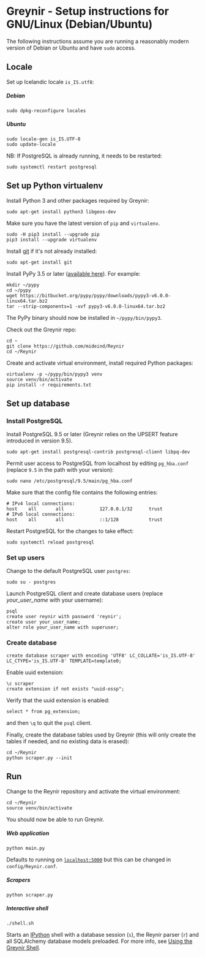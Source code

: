# Greynir - Setup instructions for GNU/Linux (Debian/Ubuntu)

The following instructions assume you are running a reasonably modern 
version of Debian or Ubuntu and have `sudo` access.

## Locale

Set up Icelandic locale `is_IS.utf8`:

##### Debian

```
sudo dpkg-reconfigure locales
```

##### Ubuntu

```
sudo locale-gen is_IS.UTF-8
sudo update-locale
```

NB: If PostgreSQL is already running, it needs to be restarted:

```
sudo systemctl restart postgresql
```

## Set up Python virtualenv

Install Python 3 and other packages required by Greynir:

```
sudo apt-get install python3 libgeos-dev
```

Make sure you have the latest version of `pip` and `virtualenv`.

```
sudo -H pip3 install --upgrade pip
pip3 install --upgrade virtualenv
```

Install [git](https://git-scm.com) if it's not already installed:

```
sudo apt-get install git
```

Install PyPy 3.5 or later ([available here](http://pypy.org/download.html)). 
For example:

```
mkdir ~/pypy
cd ~/pypy
wget https://bitbucket.org/pypy/pypy/downloads/pypy3-v6.0.0-linux64.tar.bz2
tar --strip-components=1 -xvf pypy3-v6.0.0-linux64.tar.bz2
```

The PyPy binary should now be installed in `~/pypy/bin/pypy3`.

Check out the Greynir repo:

```
cd ~
git clone https://github.com/mideind/Reynir
cd ~/Reynir
```

Create and activate virtual environment, install required Python packages:

```
virtualenv -p ~/pypy/bin/pypy3 venv
source venv/bin/activate
pip install -r requirements.txt
```

## Set up database

### Install PostgreSQL

Install PostgreSQL 9.5 or later (Greynir relies on the UPSERT feature 
introduced in version 9.5).

```
sudo apt-get install postgresql-contrib postgresql-client libpq-dev
```

Permit user access to PostgreSQL from localhost by editing `pg_hba.conf`
(replace `9.5` in the path with your version):

```
sudo nano /etc/postgresql/9.5/main/pg_hba.conf
```

Make sure that the config file contains the following entries:

```
# IPv4 local connections:
host    all       all             127.0.0.1/32      trust
# IPv6 local connections:
host    all       all             ::1/128           trust
```

Restart PostgreSQL for the changes to take effect:

```
sudo systemctl reload postgresql
```

### Set up users

Change to the default PostgreSQL user `postgres`:

```
sudo su - postgres
```

Launch PostgreSQL client and create database users 
(replace *your_user_name* with your username):

```
psql
create user reynir with password 'reynir';
create user your_user_name;
alter role your_user_name with superuser;
```

### Create database

```
create database scraper with encoding 'UTF8' LC_COLLATE='is_IS.UTF-8' LC_CTYPE='is_IS.UTF-8' TEMPLATE=template0;
```

Enable uuid extension:

```
\c scraper
create extension if not exists "uuid-ossp";
```

Verify that the uuid extension is enabled:

```
select * from pg_extension;
```

and then `\q` to quit the `psql` client.

Finally, create the database tables used by Greynir (this will only create
the tables if needed, and no existing data is erased):

```
cd ~/Reynir
python scraper.py --init
```

## Run

Change to the Reynir repository and activate the virtual environment:

```
cd ~/Reynir
source venv/bin/activate
```

You should now be able to run Greynir.

##### Web application

```
python main.py
```

Defaults to running on [`localhost:5000`](http://localhost:5000) but this 
can be changed in `config/Reynir.conf`.

##### Scrapers

```
python scraper.py
```

##### Interactive shell

```
./shell.sh
```

Starts an [IPython](https://ipython.org) shell with a database session (`s`), 
the Reynir parser (`r`) and all SQLAlchemy database models preloaded. For more 
info, see [Using the Greynir Shell](shell.md).
